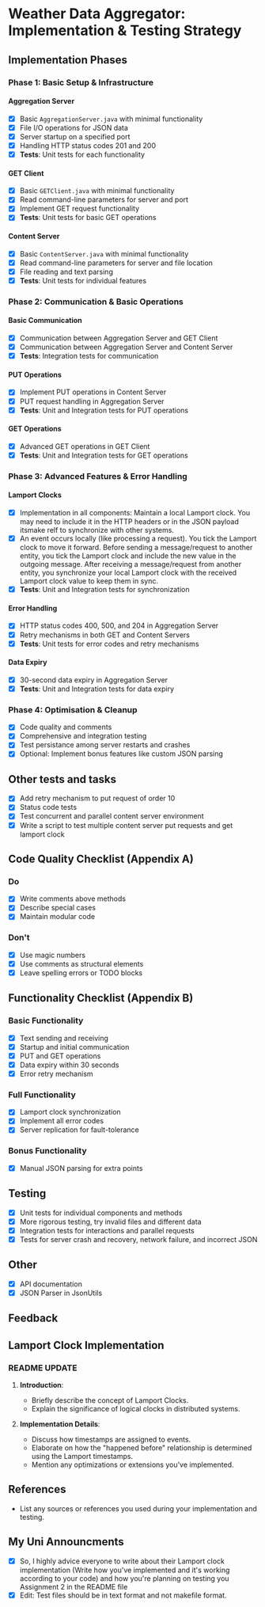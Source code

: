 # Weather Data Aggregator: Implementation & Testing Strategy

## Implementation Phases

### Phase 1: Basic Setup & Infrastructure

#### Aggregation Server

- [x] Basic `AggregationServer.java` with minimal functionality
- [x] File I/O operations for JSON data
- [x] Server startup on a specified port
- [x] Handling HTTP status codes 201 and 200
- [x] **Tests**: Unit tests for each functionality

#### GET Client

- [x] Basic `GETClient.java` with minimal functionality
- [x] Read command-line parameters for server and port
- [x] Implement GET request functionality
- [x] **Tests**: Unit tests for basic GET operations

#### Content Server

- [x] Basic `ContentServer.java` with minimal functionality
- [x] Read command-line parameters for server and file location
- [x] File reading and text parsing
- [x] **Tests**: Unit tests for individual features

### Phase 2: Communication & Basic Operations

#### Basic Communication

- [x] Communication between Aggregation Server and GET Client
- [x] Communication between Aggregation Server and Content Server
- [x] **Tests**: Integration tests for communication

#### PUT Operations

- [x] Implement PUT operations in Content Server
- [x] PUT request handling in Aggregation Server
- [x] **Tests**: Unit and Integration tests for PUT operations

#### GET Operations

- [x] Advanced GET operations in GET Client
- [x] **Tests**: Unit and Integration tests for GET operations

### Phase 3: Advanced Features & Error Handling

#### Lamport Clocks

- [x] Implementation in all components: Maintain a local Lamport clock. You may need to include it in the HTTP headers or in the JSON payload itsmake relf to synchronize with other systems.
- [x] An event occurs locally (like processing a request). You tick the Lamport clock to move it forward.
      Before sending a message/request to another entity, you tick the Lamport clock and include the new value in the outgoing message.
      After receiving a message/request from another entity, you synchronize your local Lamport clock with the received Lamport clock value to keep them in sync.
- [x] **Tests**: Unit and Integration tests for synchronization

#### Error Handling

- [x] HTTP status codes 400, 500, and 204 in Aggregation Server
- [x] Retry mechanisms in both GET and Content Servers
- [x] **Tests**: Unit tests for error codes and retry mechanisms

#### Data Expiry

- [x] 30-second data expiry in Aggregation Server
- [x] **Tests**: Unit and Integration tests for data expiry

### Phase 4: Optimisation & Cleanup

- [x] Code quality and comments
- [x] Comprehensive and integration testing
- [x] Test persistance among server restarts and crashes
- [x] Optional: Implement bonus features like custom JSON parsing

## Other tests and tasks

- [x] Add retry mechanism to put request of order 10
- [x] Status code tests
- [x] Test concurrent and parallel content server environment
- [x] Write a script to test multiple content server put requests and get lamport clock

## Code Quality Checklist (Appendix A)

### Do

- [x] Write comments above methods
- [x] Describe special cases
- [x] Maintain modular code

### Don't

- [x] Use magic numbers
- [x] Use comments as structural elements
- [x] Leave spelling errors or TODO blocks

## Functionality Checklist (Appendix B)

### Basic Functionality

- [x] Text sending and receiving
- [x] Startup and initial communication
- [x] PUT and GET operations
- [x] Data expiry within 30 seconds
- [x] Error retry mechanism

### Full Functionality

- [x] Lamport clock synchronization
- [x] Implement all error codes
- [x] Server replication for fault-tolerance

### Bonus Functionality

- [x] Manual JSON parsing for extra points

## Testing

- [x] Unit tests for individual components and methods
- [x] More rigorous testing, try invalid files and different data
- [x] Integration tests for interactions and parallel requests
- [x] Tests for server crash and recovery, network failure, and incorrect JSON

## Other

- [x] API documentation
- [x] JSON Parser in JsonUtils

## Feedback

## Lamport Clock Implementation

### README UPDATE

1. **Introduction**:

   - Briefly describe the concept of Lamport Clocks.
   - Explain the significance of logical clocks in distributed systems.

2. **Implementation Details**:

   - Discuss how timestamps are assigned to events.
   - Elaborate on how the "happened before" relationship is determined using the Lamport timestamps.
   - Mention any optimizations or extensions you've implemented.

## References

- List any sources or references you used during your implementation and testing.

## My Uni Announcments

- [x] So, I highly advice everyone to write about their Lamport clock implementation (Write how you've implemented and it's working according to your code) and how you're planning on testing you Assignment 2 in the README file
- [x] Edit: Test files should be in text format and not makefile format.
